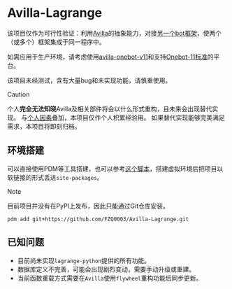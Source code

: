 # Avilla-Lagrange

该项目仅作为可行性验证：利用[Avilla](https://github.com/GraiaProject/Avilla)的抽象能力，对接[另一个bot框架](https://github.com/LagrangeDev/lagrange-python)，使两个（或多个）框架集成于同一程序中。

如需应用于生产环境，请考虑使用[avilla-onebot-v11](https://github.com/GraiaProject/Avilla/tree/master/avilla/onebot/v11)和支持[Onebot-11标准](https://github.com/botuniverse/onebot-11)的平台。

该项目未经测试，含有大量bug和未实现功能，请慎重使用。

> [!CAUTION]
> 
> 个人**完全无法知晓**Avilla及相关部件将会以什么形式重构，且未来会出现替代实现。
> 与[个人因素](https://blog.fqilin.top/_/)叠加，本项目仅作个人积累经验用。
> 如果替代实现能够完美满足需求，本项目将即刻归档。

## 环境搭建

可以直接使用PDM等工具搭建，也可以参考[这个脚本](https://github.com/FZQ0003/Qi-Bot/blob/avilla/venv_script_avilla.sh)，搭建虚拟环境后把项目以软链接的形式丢进`site-packages`。

> [!NOTE]
> 
> 目前项目并没有在PyPI上发布，因此只能通过Git仓库安装。

```shell
pdm add git+https://github.com/FZQ0003/Avilla-Lagrange.git
```

## 已知问题

* 目前尚未实现`lagrange-python`提供的所有功能。
* 数据库定义不完善，可能会出现剧烈变动，需要手动升级或重建。
* 当前函数重载方式需要在`Avilla`使用`flywheel`重构功能后同步更新。
